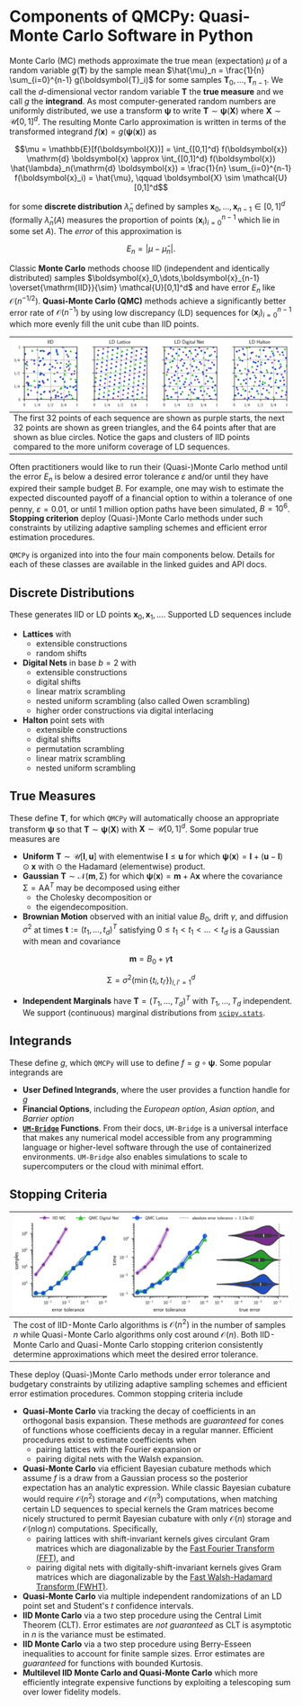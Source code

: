 # Components of QMCPy: Quasi-Monte Carlo Software in Python

Monte Carlo (MC) methods approximate the true mean (expectation) $\mu$ of a random variable $g(\boldsymbol{T})$ by the sample mean $\hat{\mu}_n = \frac{1}{n} \sum_{i=0}^{n-1} g(\boldsymbol{T}_i)$ for some samples $\boldsymbol{T}_0,\dots,\boldsymbol{T}_{n-1}$. We call the $d$-dimensional vector random variable $\boldsymbol{T}$ the **true measure** and we call $g$ the **integrand**. As most computer-generated random numbers are uniformly distributed, we use a transform $\boldsymbol{\psi}$ to write $\boldsymbol{T} \sim \boldsymbol{\psi}(\boldsymbol{X})$ where $\boldsymbol{X} \sim \mathcal{U}[0,1]^d$. The resulting Monte Carlo approximation is written in terms of the transformed integrand $f(\boldsymbol{x}) = g(\boldsymbol{\psi}(\boldsymbol{x}))$ as

$$\mu = \mathbb{E}[f(\boldsymbol{X})] = \int_{[0,1]^d} f(\boldsymbol{x}) \mathrm{d} \boldsymbol{x} \approx \int_{[0,1]^d} f(\boldsymbol{x}) \hat{\lambda}_n(\mathrm{d} \boldsymbol{x}) = \frac{1}{n} \sum_{i=0}^{n-1} f(\boldsymbol{x}_i) = \hat{\mu}, \qquad \boldsymbol{X} \sim \mathcal{U}[0,1]^d$$

for some **discrete distribution** $\hat{\lambda}_n$ defined by samples $\boldsymbol{x}_0,\dots,\boldsymbol{x}_{n-1} \in [0,1]^d$ (formally $\hat{\lambda}_n(A)$ measures the proportion of points $(\boldsymbol{x}_i)_{i=0}^{n-1}$ which lie in some set $A$). The *error* of this approximation is

$$E_n = \lvert \mu - \hat{\mu}_n \rvert.$$

Classic **Monte Carlo** methods choose IID (independent and identically distributed) samples $\boldsymbol{x}_0,\dots,\boldsymbol{x}_{n-1} \overset{\mathrm{IID}}{\sim} \mathcal{U}[0,1]^d$ and have error $E_n$ like $\mathcal{O}(n^{-1/2})$. **Quasi-Monte Carlo (QMC)** methods achieve a significantly better error rate of $\mathcal{O}(n^{-1})$ by using low discrepancy (LD) sequences for $(\boldsymbol{x}_i)_{i=0}^{n-1}$ which more evenly fill the unit cube than IID points.

| <img src="./assets/points.svg" alt="Alt Text" style="width:100%; height:auto;"> |
|:--|
| The first $32$ points of each sequence are shown as purple starts, the next $32$ points are shown as green triangles, and the $64$ points after that are shown as blue circles. Notice the gaps and clusters of IID points compared to the more uniform coverage of LD sequences. |

Often practitioners would like to run their (Quasi-)Monte Carlo method until the error $E_n$ is below a desired error tolerance $\varepsilon$ and/or until they have expired their sample budget $B$. For example, one may wish to estimate the expected discounted payoff of a financial option to within a tolerance of one penny, $\varepsilon = 0.01$, or until $1$ million option paths have been simulated, $B=10^6$. **Stopping criterion** deploy (Quasi-)Monte Carlo methods under such constraints by utilizing adaptive sampling schemes and efficient error estimation procedures.  

`QMCPy` is organized into into the four main components below. Details for each of these classes are available in the linked guides and API docs.

## Discrete Distributions

These generates IID or LD points $\boldsymbol{x}_0,\boldsymbol{x}_1,\dots$. Supported LD sequences include

- **Lattices** with
    - extensible constructions
    - random shifts
- **Digital Nets** in base $b=2$ with
    - extensible constructions
    - digital shifts
    - linear matrix scrambling
    - nested uniform scrambling (also called Owen scrambling)
    - higher order constructions via digital interlacing
- **Halton** point sets with
    - extensible constructions
    - digital shifts
    - permutation scrambling
    - linear matrix scrambling
    - nested uniform scrambling

## True Measures

These define $\boldsymbol{T}$, for which `QMCPy` will automatically choose an appropriate transform $\boldsymbol{\psi}$ so that $\boldsymbol{T} \sim \boldsymbol{\psi}(\boldsymbol{X})$ with $\boldsymbol{X} \sim \mathcal{U}[0,1]^d$. Some popular true measures are

- **Uniform** $\boldsymbol{T} \sim \mathcal{U}[\boldsymbol{l},\boldsymbol{u}]$ with elementwise $\boldsymbol{l} \leq \boldsymbol{u}$ for which $\boldsymbol{\psi}(\boldsymbol{x}) = \boldsymbol{l}+(\boldsymbol{u}-\boldsymbol{l}) \odot \boldsymbol{x}$ with $\odot$ the Hadamard (elementwise) product.
- **Gaussian** $\boldsymbol{T} \sim \mathcal{N}(\boldsymbol{m},\mathsf{\Sigma})$ for which $\boldsymbol{\psi}(\boldsymbol{x}) = \boldsymbol{m}+\mathsf{A}\boldsymbol{x}$ where the covariance $\mathsf{\Sigma} = \mathsf{A} \mathsf{A}^T$ may be decomposed using either
    - the Cholesky decomposition or
    - the eigendecomposition.
- **Brownian Motion** observed with an initial value $B_0$, drift $\gamma$, and diffusion $\sigma^2$ at times $\boldsymbol{t} := (t_1,\dots,t_d)^T$ satisfying $0 \leq t_1 < t_1 < \dots < t_d$ is a Gaussian with mean and covariance

$$\boldsymbol{m} = B_0 + \gamma \boldsymbol{t}$$

$$\mathsf{\Sigma} = \sigma^2 \left(\min\{t_i,t_{i'}\}\right)_{i,i'=1}^{d}$$

- **Independent Marginals** have $\boldsymbol{T} = (T_1,\dots,T_d)^T$ with $T_1,\dots,T_d$ independent. We support (continuous) marginal distributions from [`scipy.stats`](https://docs.scipy.org/doc/scipy/reference/stats.html#continuous-distributions).

## Integrands

These define $g$, which `QMCPy` will use to define $f = g \circ \boldsymbol{\psi}$. Some popular integrands are

- **User Defined Integrands**, where the user provides a function handle for $g$
- **Financial Options**, including the *European option*, *Asian option*, and *Barrier option*
- **[`UM-Bridge`](https://um-bridge-benchmarks.readthedocs.io/en/docs/) Functions**. From their docs, `UM-Bridge` is a universal interface that makes any numerical model accessible from any programming language or higher-level software through the use of containerized environments. `UM-Bridge` also enables simulations to scale to supercomputers or the cloud with minimal effort.

## Stopping Criteria

| <img src="./assets/stopping_crit.svg" alt="Alt Text" style="width:100%; height:auto;"> | 
|:--|
| The cost of IID-Monte Carlo algorithms is $\mathcal{O}(n^2)$ in the number of samples $n$ while Quasi-Monte Carlo algorithms only cost around $\mathcal{O}(n)$. Both IID-Monte Carlo and Quasi-Monte Carlo stopping criterion consistently determine approximations which meet the desired error tolerance. |

These deploy (Quasi-)Monte Carlo methods under error tolerance and budgetary constraints by utilizing adaptive sampling schemes and efficient error estimation procedures. Common stopping criteria include

- **Quasi-Monte Carlo** via tracking the decay of coefficients in an orthogonal basis expansion. These methods are *guaranteed* for cones of functions whose coefficients decay in a regular manner.  Efficient procedures exist to estimate coefficients when
    - pairing lattices with the Fourier expansion or
    - pairing digital nets with the Walsh expansion.
- **Quasi-Monte Carlo** via efficient Bayesian cubature methods which assume $f$ is a draw from a Gaussian process so the posterior expectation has an analytic expression. While classic Bayesian cubature would require $\mathcal{O}(n^2)$ storage and $\mathcal{O}(n^3)$ computations, when matching certain LD sequences to special kernels the Gram matrices become nicely structured to permit Bayesian cubature with only $\mathcal{O}(n)$ storage and $\mathcal{O}(n \log n)$ computations. Specifically,
    - pairing lattices with shift-invariant kernels gives circulant Gram matrices which are diagonalizable by the [Fast Fourier Transform (FFT)](https://en.wikipedia.org/wiki/Fast_Fourier_transform), and
    - pairing digital nets with digitally-shift-invariant kernels gives Gram matrices which are diagonalizable by the [Fast Walsh-Hadamard Transform (FWHT)](https://en.wikipedia.org/wiki/Fast_Walsh%E2%80%93Hadamard_transform).
- **Quasi-Monte Carlo** via multiple independent randomizations of an LD point set and Student's $t$ confidence intervals.
- **IID Monte Carlo** via a two step procedure using the Central Limit Theorem (CLT). Error estimates are *not guaranteed* as CLT is asymptotic in $n$ is the variance must be estimated.
- **IID Monte Carlo** via a two step procedure using Berry-Esseen inequalities to account for finite sample sizes. Error estimates are *guaranteed* for functions with bounded Kurtosis.
- **Multilevel IID Monte Carlo and Quasi-Monte Carlo** which more efficiently integrate expensive functions by exploiting a telescoping sum over lower fidelity models.
